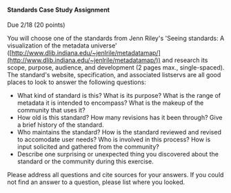 #### Standards Case Study Assignment  
Due 2/18
(20 points)

You will choose one of the standards from Jenn Riley's 'Seeing standards: A visualization of the metadata universe' ([http://www.dlib.indiana.edu/~jenlrile/metadatamap/](http://www.dlib.indiana.edu/~jenlrile/metadatamap/)) and research its scope, purpose, audience, and development (2 pages max., single-spaced). The standard's website, specification, and associated listservs are all good places to look to answer the following questions:
- What kind of standard is this? What is its purpose? What is the range of metadata it is intended to encompass? What is the makeup of the community that uses it?
- How old is this standard? How many revisions has it been through? Give a brief history of the standard.
- Who maintains the standard? How is the standard reviewed and revised to accomodate user needs? Who is involved in this process? How is input solicited and gathered from the community?
- Describe one surprising or unexpected thing you discovered about the standard or the community during this exercise.

Please address all questions and cite sources for your answers. If you could not find an answer to a question, please list where you looked. 